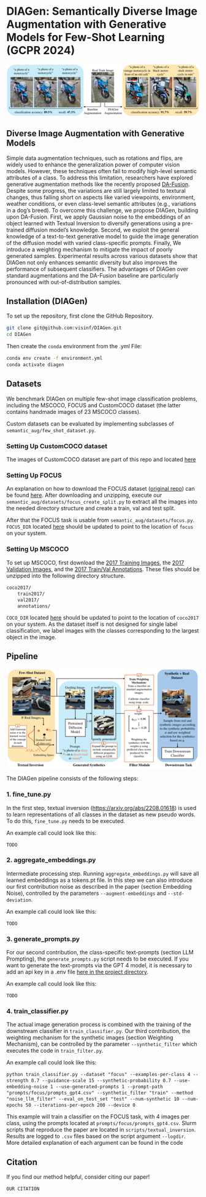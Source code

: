 # DIAGen: Semantically Diverse Image Augmentation with Generative Models for Few-Shot Learning (GCPR 2024)

![DIAGen Banner](assets/banner.png)

## Diverse Image Augmentation with Generative Models
Simple data augmentation techniques, such as rotations and flips, are widely used to enhance the generalization power of computer vision models. However, these techniques often fail to modify high-level semantic attributes of a class. To address this limitation, researchers have explored generative augmentation methods like the recently proposed [DA-Fusion](https://arxiv.org/abs/2302.07944). Despite some progress, the variations are still largely limited to textural changes, thus falling short on aspects like varied viewpoints, environment, weather conditions, or even class-level semantic attributes (e.g., variations in a dog’s breed). To overcome this challenge, we propose DIAGen, building upon DA-Fusion. First, we apply Gaussian noise to the embeddings of an object learned with Textual Inversion to diversify generations using a pre-trained diffusion model’s knowledge. Second, we exploit the general knowledge of a text-to-text generative model to guide the image generation of the diffusion model with varied class-specific prompts. Finally, We introduce a weighting mechanism to mitigate the impact of poorly generated samples. Experimental results across various datasets show that DIAGen not only enhances semantic diversity but also improves the performance of subsequent classifiers. The advantages of DIAGen over standard augmentations and the DA-Fusion baseline are particularly pronounced with out-of-distribution samples.

## Installation (DIAGen)

To set up the repository, first clone the GitHub Repository.

```bash
git clone git@github.com:visinf/DIAGen.git
cd DIAGen
```

Then create the `conda` environment from the .yml File:

```bash
conda env create -f environment.yml
conda activate diagen
```

## Datasets

We benchmark DIAGen on multiple few-shot image classification problems, including the MSCOCO, FOCUS and CustomCOCO dataset (the latter contains handmade images of 23 MSCOCO classes).

Custom datasets can be evaluated by implementing subclasses of `semantic_aug/few_shot_dataset.py`.

### Setting Up CustomCOCO dataset

The images of CustomCOCO dataset are part of this repo and located [here](https://github.com/visinf/DIAGen/blob/main/semantic_aug/datasets/custom_coco/)

### Setting Up FOCUS

An explanation on how to download the FOCUS dataset ([original repo](https://github.com/priyathamkat/focus.git)) can be found [here](https://umd.app.box.com/s/w7tvxer0wur7vtsoqcemfopgshn6zklv). After downloading and unzipping, execute our `semantic_aug/datasets/focus_create_split.py` to extract all the images into the needed directory structure and create a train, val and test split.

After that the FOCUS task is usable from `semantic_aug/datasets/focus.py`. `FOCUS_DIR` located [here](https://github.com/visinf/DIAGen/blob/main/semantic_aug/datasets/focus.py#L19) should be updated to point to the location of `focus` on your system.

### Setting Up MSCOCO

To set up MSCOCO, first download the [2017 Training Images](http://images.cocodataset.org/zips/train2017.zip), the [2017 Validation Images](http://images.cocodataset.org/zips/val2017.zip), and the [2017 Train/Val Annotations](http://images.cocodataset.org/annotations/annotations_trainval2017.zip). These files should be unzipped into the following directory structure.

```
coco2017/
    train2017/
    val2017/
    annotations/
```

`COCO_DIR` located [here](https://github.com/visinf/DIAGen/blob/main/semantic_aug/datasets/coco.py#L17) should be updated to point to the location of `coco2017` on your system. As the dataset itself is not designed for single label classification, we label images with the classes corresponding to the largest object in the image.

## Pipeline

![DIAGen Pipeline](assets/diagen_pipeline.png)

The DIAGen pipeline consists of the following steps:

### 1. fine_tune.py
In the first step, textual inversion (https://arxiv.org/abs/2208.01618) is used to learn representations of all classes in the dataset as new pseudo words. To do this, `fine_tune.py` needs to be executed.

An example call could look like this:
```
TODO
```

### 2. aggregate_embeddings.py
Intermediate processing step. Running `aggregate_embeddings.py` will save all learned embeddings as a tokens.pt file. In this step we can also introduce our first contribution noise as described in the paper (section Embedding Noise), controlled by the parameters `--augment-embeddings` and `--std-deviation`.

An example call could look like this:
```
TODO
```

### 3. generate_prompts.py
For our second contribution, the class-specific text-prompts (section LLM Prompting), the `generate_prompts.py` script needs to be executed. If you want to generate the text-prompts via the GPT 4 model, it is necessary to add an api key in a .env file [here in the project directory](https://github.com/visinf/DIAGen).

An example call could look like this:
```
TODO
```

### 4. train_classifier.py
The actual image generation process is combined with the training of the downstream classifier in `train_classifier.py`. Our third contribution, the weighting mechanism for the synthetic images (section Weighting Mechanism), can be controlled by the parameter `--synthetic_filter` which executes the code in `train_filter.py`.

An example call could look like this:
```
python train_classifier.py --dataset "focus" --examples-per-class 4 --strength 0.7 --guidance-scale 15 --synthetic-probability 0.7 --use-embedding-noise 1 --use-generated-prompts 1 --prompt-path "prompts/focus/prompts_gpt4.csv" --synthetic_filter "train" --method "noise_llm_filter" --eval_on_test_set "test" --num-synthetic 10 --num-epochs 50 --iterations-per-epoch 200 --device 0
```

This example will train a classifier on the FOCUS task, with 4 images per class, using the prompts located at `prompts/focus/prompts_gpt4.csv`. Slurm scripts that reproduce the paper are located in `scripts/textual_inversion`. Results are logged to `.csv` files based on the script argument `--logdir`. More detailed explanation of each argument can be found in the code

## Citation

If you find our method helpful, consider citing our paper!

```
OUR CITATION
```

